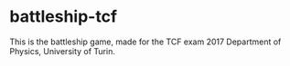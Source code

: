 # battleship-tcf

This is the battleship game, made for the TCF exam 2017
Department of Physics, University of Turin.
